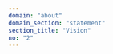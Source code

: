 ```yaml
---
domain: "about"
domain_section: "statement"
section_title: "Vision"
no: "2"
---
```


<!-- (HRBS)

To be the place where people can go when they require Management Solutions

--- 

(Delta)

Connecting the Best Talent with Top-Tier Organizations
Our vision is to be recognized as the premier recruitment agency that connects the best talent with top-tier organizations. We strive to be the go-to source for employers and job seekers looking for personalized and comprehensive recruitment solutions.

We envision a future where we continue to build strong partnerships with our clients and candidates, and leverage the latest technology and recruitment strategies to deliver exceptional results. We aim to create a positive impact on our clients’ businesses, while maintaining our commitment to integrity, excellence, and personalized service.

Ultimately, we believe that by fulfilling our vision, we can make a meaningful contribution to the success of both employers and job seekers, and help to shape a more productive and fulfilling workforce.

- Paramount and Hassle-Free Services
- Customer ease and Satisfaction
- Ensure Lucidity and Candor
- Establishing Better Coordination and Customer Relationship -->

